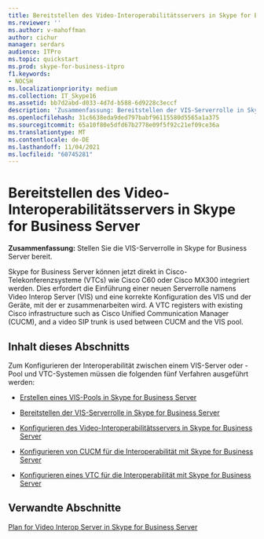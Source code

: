 ```yaml
---
title: Bereitstellen des Video-Interoperabilitätsservers in Skype for Business Server
ms.reviewer: ''
ms.author: v-mahoffman
author: cichur
manager: serdars
audience: ITPro
ms.topic: quickstart
ms.prod: skype-for-business-itpro
f1.keywords:
- NOCSH
ms.localizationpriority: medium
ms.collection: IT_Skype16
ms.assetid: bb7d2abd-d033-4d7d-b588-6d9228c3eccf
description: 'Zusammenfassung: Bereitstellen der VIS-Serverrolle in Skype for Business Server.'
ms.openlocfilehash: 31c6638eda9ded797babf96115580d5565a1a375
ms.sourcegitcommit: 65a10f80e5dfd67b2778e09f5f92c21ef09ce36a
ms.translationtype: MT
ms.contentlocale: de-DE
ms.lasthandoff: 11/04/2021
ms.locfileid: "60745281"
---
```

# <a name="deploy-video-interop-server-in-skype-for-business-server"></a>Bereitstellen des Video-Interoperabilitätsservers in Skype for Business Server
 
**Zusammenfassung:** Stellen Sie die VIS-Serverrolle in Skype for Business Server bereit.
  
Skype for Business Server können jetzt direkt in Cisco-Telekonferenzsysteme (VTCs) wie Cisco C60 oder Cisco MX300 integriert werden. Dies erfordert die Einführung einer neuen Serverrolle namens Video Interop Server (VIS) und eine korrekte Konfiguration des VIS und der Geräte, mit der er zusammenarbeiten wird. A VTC registers with existing Cisco infrastructure such as Cisco Unified Communication Manager (CUCM), and a video SIP trunk is used between CUCM and the VIS pool.
  
## <a name="in-this-section"></a>Inhalt dieses Abschnitts

Zum Konfigurieren der Interoperabilität zwischen einem VIS-Server oder -Pool und VTC-Systemen müssen die folgenden fünf Verfahren ausgeführt werden: 
  
- [Erstellen eines VIS-Pools in Skype for Business Server](create-a-vis-pool.md)
    
- [Bereitstellen der VIS-Serverrolle in Skype for Business Server](deploy-the-vis-server-role.md)
    
- [Konfigurieren des Video-Interoperabilitätsservers in Skype for Business Server](configure-the-vis.md)
    
- [Konfigurieren von CUCM für die Interoperabilität mit Skype for Business Server](configure-cucm-for-interoperation.md)
    
- [Konfigurieren eines VTC für die Interoperabilität mit Skype for Business Server](configure-a-vtc-for-interoperation.md)
    
## <a name="related-sections"></a>Verwandte Abschnitte

[Plan for Video Interop Server in Skype for Business Server](../../plan-your-deployment/video-interop-server.md)
  

